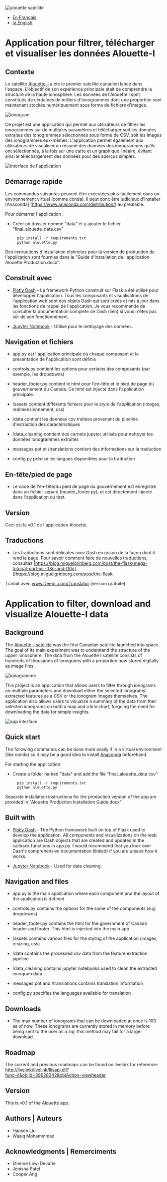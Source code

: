 
![alouette satellite](alouette.jpg)

- [En Français](#Application-pour-filtrer,-télécharger-et-visualiser-les-données-Alouette-I)
- [In English](#application-to-filter--download-and-visualize-alouette-i-data)

# Application pour filtrer, télécharger et visualiser les données Alouette-I


## Contexte

Le satellite [Alouette-I](https://www.asc-csa.gc.ca/fra/satellites/alouette.asp) a été le premier satellite canadien lancé dans l'espace. L'objectif 
de son expérience principale était de comprendre la structure de la haute ionosphère. Les données de l'Alouette I sont constitués de centaines de milliers d'ionogrammes dont une proportion sont maintenant stockés numériquement sous forme de fichiers d'images.

![ionogram](ionogram.png)

Ce projet est une application qui permet aux utilisateurs de filtrer les ionogrammes sur de multiples paramètres et télécharger soit les données extraites des ionogrammes sélectionnés sous forme de CSV, soit les images des ionogrammes eux-mêmes. L'application permet également aux utilisateurs de visualiser un résumé des données des ionogrammes qu'ils ont sélectionnés, à la fois sur une carte et un graphique linéaire, évitant ainsi le téléchargement des données pour des aperçus simples. 

![interface de l'application](appinterface.png)


## Démarrage rapide

Les commandes suivantes peuvent être exécutées plus facilement dans un environnement virtuel (comme conda). Il peut donc être judicieux d'installer [Anaconda] (https://www.anaconda.com/distribution/) au préalable. 

Pour démarrer l'application :

- Créer un dossier nommé "data" et y ajouter le fichier "final_alouette_data.csv"

        pip install -r requirements.txt
        python alouette.py

Des instructions d'installation distinctes pour la version de production de l'application sont fournies dans le "Guide d'installation de l'application Alouette Production.docx".

## Construit avec

 - [Plotly Dash](https://dash.plot.ly/) - Le framework Python construit sur Flask a été utilisé pour développer l'application. Tous les composants et visualisations de l'application web sont des objets Dash qui sont créés et mis à jour dans les fonctions de rappel de l'application. Je vous recommande de consulter la documentation complète de Dash (lien) si vous n'êtes pas sûr de son fonctionnement.
 
 - [Jupyter Notebook](https://jupyter-notebook-beginner-guide.readthedocs.io/en/latest/what_is_jupyter.html) - Utilisé pour le nettoyage des données. 


## Navigation et fichiers

 - app.py est l'application principale où chaque composant et la présentation de l'application sont définis 
 
 - controls.py contient les options pour certains des composants (par exemple, les dropdowns)

- header_footer.py contient le html pour l'en-tête et le pied de page du gouvernement du Canada. Ce html est injecté dans l'application principale.
 
 - /assets contient différents fichiers pour le style de l'application (images, redimensionnement, css)
 
 - /data contient les données csv traitées provenant du pipeline d'extraction des caractéristiques

 - /data_cleaning contient des carnets jupyter utilisés pour nettoyer les données ionogrammes extraites

 - messages.pot et /translations contient des informations sur la traduction

 - config.py précise les langues disponibles pour la traduction



## En-tête/pied de page

- Le code de l'en-tête/du pied de page du gouvernement est enregistré dans un fichier séparé (header_footer.py), et est directement injecté dans l'application du tiret.

## Version
Ceci est la v0.1 de l'application Alouette. 

## Traductions

 - Les traductions sont délicates avec Dash en raison de la façon dont il rend la page. Pour savoir comment faire de nouvelles traductions, consultez [https://blog.miguelgrinberg.com/post/the-flask-mega-tutorial-part-xiii-i18n-and-l10n]([https://blog.miguelgrinberg.com/post/the-flask-

Traduit avec www.DeepL.com/Translator (version gratuite)



# Application to filter, download and visualize Alouette-I data


## Background

The [Alouette-I satellite](https://www.asc-csa.gc.ca/eng/satellites/alouette.asp) was the first Canadian satellite launched into space. The goal of its main experiment was to understand the structure of the upper ionosphere. The data from the Alouette I 
satellite consists of hundreds of thousands of ionograms with a proportion now stored digitally as image files.

![ionogramme](ionogram.png)

This project is an application that allows users to filter through ionograms on multiple parameters and download either the selected ionograms’ extracted features as a CSV or the ionogram images  themselves. The application also allows users to visualize a summary of the data from their selected ionograms on both a map and a line chart, forgoing the need for downloading the data for simple insights. 

![app interface](appinterface_fr.png)


## Quick start

The following commands can be done more easily if in a virtual environment (like conda) so it may be a good idea to install [Anaconda](https://www.anaconda.com/distribution/) beforehand. 


For starting the application:
- Create a folder named "data" and add the file "final_alouette_data.csv"

        pip install -r requirements.txt
        python alouette.py

Separate installation instructions for the production version of the app are provided in "Alouette Production Installation Guide.docx".

## Built with

 - [Plotly Dash](https://dash.plot.ly/) - The Python framework built on top of Flask used to develop the application. All components and visualizations on the web application are Dash objects that are created and updated in the callback functions in app.py. I would recommend that you look over Dash's comprehensive documentation (linked) if you are unsure how it works.
 
 - [Jupyter Notebook](https://jupyter-notebook-beginner-guide.readthedocs.io/en/latest/what_is_jupyter.html) - Used for data cleaning. 


## Navigation and files

 - app.py is the main application where each component and the layout of the application is defined 
 
 - controls.py contains the options for the some of the components (e.g. dropdowns)

- header_footer.py contains the html for the government of Canada header and footer. This html is injected into the main app.
 
 - /assets contains various files for the styling of the application (images, resizing, css)
 
 - /data contains the processed csv data from the feature extraction pipeline

 - /data_cleaning contains jupyter notebooks used to clean the extracted ionogram data

 - messages.pot and /translations contains translation information

 - config.py specifies the languages available for translation



## Downloads

- The max number of ionograms that can be downloaded at once is 100 as of now. These ionograms are currently stored in memory before being sent to the user as a zip; this method may fail for a larger download.

## Roadmap

The current and previous roadmaps can be found on livelink for reference:
[http://livelink/livelink/llisapi.dll?func=ll&objId=39628342&objAction=viewheader]([http://livelink/livelink/llisapi.dll?func=ll&objId=39628342&objAction=viewheader])

## Version
This is v0.1 of the Alouette app. 

## Authors | Auteurs
 - Hansen Liu
 - Wasiq Mohammmad


## Acknowledgments | Remerciments
 - Etienne Low-Decarie
 - Jenisha Patel
 - Cooper Ang
